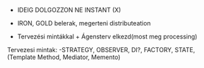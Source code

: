 ﻿


- IDEIG DOLGOZZON NE INSTANT (X)

- IRON, GOLD belerak, megerteni distributeation

- Tervezési mintákkal + Ágensterv elkezd(most meg processing)


Tervezesi mintak:
-STRATEGY, OBSERVER, DI?, FACTORY, STATE, (Template Method, Mediator, Memento)






